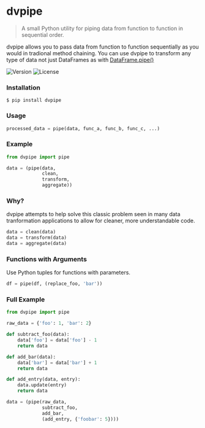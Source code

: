 # dvpipe

> A small Python utility for piping data from function to function in sequential order.

dvpipe allows you to pass data from function to function sequentially as you would in
tradional method chaining. You can use dvpipe to transform any type of data not
just DataFrames as with [DataFrame.pipe()](https://pandas.pydata.org/pandas-docs/stable/reference/api/pandas.DataFrame.pipe.html)

![Version](https://img.shields.io/pypi/v/dvpipe)
![License](https://img.shields.io/github/license/chrisdiana/dvpipe.svg)

### Installation
```
$ pip install dvpipe
```

### Usage
```python
processed_data = pipe(data, func_a, func_b, func_c, ...)
```

### Example
```python
from dvpipe import pipe

data = (pipe(data,
             clean,
             transform,
             aggregate))
```

### Why?
dvpipe attempts to help solve this classic problem seen in many data tranformation applications to allow for cleaner, more understandable code.

```python
data = clean(data)
data = transform(data)
data = aggregate(data)
```

### Functions with Arguments
Use Python tuples for functions with parameters.
```python
df = pipe(df, (replace_foo, 'bar'))
```

### Full Example
```python
from dvpipe import pipe

raw_data = {'foo': 1, 'bar': 2}

def subtract_foo(data):
    data['foo'] = data['foo'] - 1
    return data

def add_bar(data):
    data['bar'] = data['bar'] + 1
    return data

def add_entry(data, entry):
    data.update(entry)
    return data

data = (pipe(raw_data,
             subtract_foo,
             add_bar,
             (add_entry, {'foobar': 5})))
```


